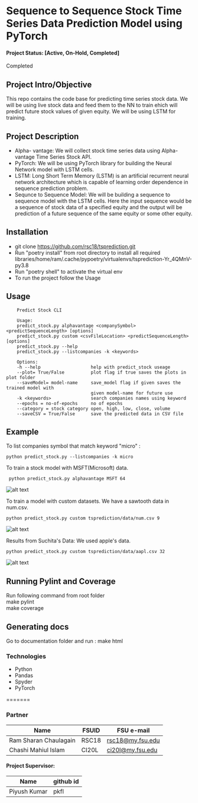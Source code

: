 # Sequence to Sequence Stock Time Series Data Prediction Model using PyTorch 

#### Project Status: [Active, On-Hold, Completed]
Completed

## Project Intro/Objective
This repo contains the code base for predicting time series stock data. We will be using live stock data and feed them to the NN to train ehich will predict future stock values of given equity. We will be using LSTM for training. 

## Project Description
* Alpha- vantage: We will collect stock time series data using Alpha-vantage Time Series Stock API. 
* PyTorch: We will be using PyTorch library for building the Neural Network model with LSTM cells.
* LSTM: Long Short Term Memory (LSTM) is an artificial recurrent neural network architecture which is capable of learning order dependence in sequence prediction problem.
* Sequnce to Sequence Model: We will be building a sequence to sequence model with the LSTM cells. Here the input sequence would be a sequence of stock data of a specified equity and the output will be prediction of a future sequence of the same equity or some other equity. 

## Installation   
 * git clone https://github.com/rsc18/tsprediction.git
 * Run "poetry install" from root directory to install all required libraries/home/ram/.cache/pypoetry/virtualenvs/tsprediction-Yr_4QMnV-py3.8
 * Run "poetry shell" to activate the virtual env
 * To run the project follow the Usage
 
## Usage

```
    Predict Stock CLI

    Usage:
    predict_stock.py alphavantage <companySymbol> <predictSequenceLength> [options]
    predict_stock.py custom <csvFileLocation> <predictSequenceLength> [options]
    predict_stock.py --help
    predict_stock.py --listcompanies -k <keywords>

    Options:
    -h --help                   help with predict_stock useage
    --plot= True/False          plot flag if true saves the plots in plot folder
    --saveModel= model-name     save_model flag if given saves the trained model with
                                given model-name for future use
    -k <keywords>               search companies names using keyword
    --epochs = no-of-epochs     no of epochs
    --category = stock category open, high, low, close, volume
    --saveCSV = True/False      save the predicted data in CSV file

```

## Example
To list companies symbol that match keyword "micro" :

``` python predict_stock.py --listcompanies -k micro  ``` 
     
To train a stock model with MSFT(Microsoft) data.
    
``` python predict_stock.py alphavantage MSFT 64```     
 
![alt text](https://github.com/rsc18/tsprediction/blob/main/figures/MSFT-64-e300.png)

To train a model with custom datasets.  We have a sawtooth data in num.csv.

``` python predict_stock.py custom tsprediction/data/num.csv 9   ```     
  
![alt text](https://github.com/rsc18/tsprediction/blob/main/figures/sawtooth.png)   

Results from Suchita's Data:
We used apple's data.

``` python predict_stock.py custom tsprediction/data/aapl.csv 32   ``` 
    
![alt text](https://github.com/rsc18/tsprediction/blob/main/figures/S-AAPL-32-e300.png)

## Running Pylint and Coverage   
Run following command from root folder    
make pylint   
make coverage   

## Generating docs
Go to documentation folder and run : make html

### Technologies
* Python
* Pandas
* Spyder
* PyTorch
 
 
=======
### Partner
|Name     |  FSUID   |  FSU e-mail  |
|---------|-----------------|-------|
| Ram Sharan Chaulagain | RSC18 | rsc18@my.fsu.edu |
| Chashi Mahiul Islam | CI20L | ci20l@my.fsu.edu |

#### Project Supervisor:

|Name     |  github id   | 
|---------|-----------------|
|Piyush Kumar | pkfl |


